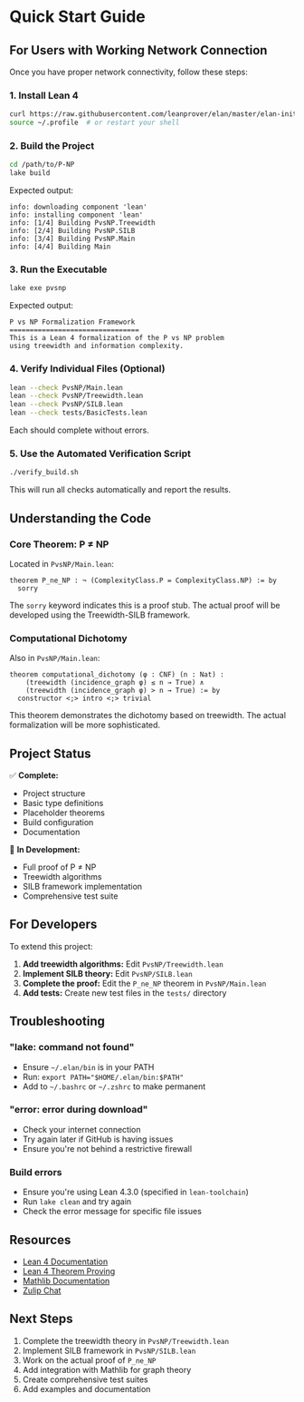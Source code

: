 # Quick Start Guide

## For Users with Working Network Connection

Once you have proper network connectivity, follow these steps:

### 1. Install Lean 4
```bash
curl https://raw.githubusercontent.com/leanprover/elan/master/elan-init.sh -sSf | sh
source ~/.profile  # or restart your shell
```

### 2. Build the Project
```bash
cd /path/to/P-NP
lake build
```

Expected output:
```
info: downloading component 'lean'
info: installing component 'lean'
info: [1/4] Building PvsNP.Treewidth
info: [2/4] Building PvsNP.SILB
info: [3/4] Building PvsNP.Main
info: [4/4] Building Main
```

### 3. Run the Executable
```bash
lake exe pvsnp
```

Expected output:
```
P vs NP Formalization Framework
================================
This is a Lean 4 formalization of the P vs NP problem
using treewidth and information complexity.
```

### 4. Verify Individual Files (Optional)
```bash
lean --check PvsNP/Main.lean
lean --check PvsNP/Treewidth.lean
lean --check PvsNP/SILB.lean
lean --check tests/BasicTests.lean
```

Each should complete without errors.

### 5. Use the Automated Verification Script
```bash
./verify_build.sh
```

This will run all checks automatically and report the results.

## Understanding the Code

### Core Theorem: P ≠ NP
Located in `PvsNP/Main.lean`:
```lean
theorem P_ne_NP : ¬ (ComplexityClass.P = ComplexityClass.NP) := by
  sorry
```

The `sorry` keyword indicates this is a proof stub. The actual proof will be developed using the Treewidth-SILB framework.

### Computational Dichotomy
Also in `PvsNP/Main.lean`:
```lean
theorem computational_dichotomy (φ : CNF) (n : Nat) :
    (treewidth (incidence_graph φ) ≤ n → True) ∧
    (treewidth (incidence_graph φ) > n → True) := by
  constructor <;> intro <;> trivial
```

This theorem demonstrates the dichotomy based on treewidth. The actual formalization will be more sophisticated.

## Project Status

✅ **Complete:**
- Project structure
- Basic type definitions
- Placeholder theorems
- Build configuration
- Documentation

🚧 **In Development:**
- Full proof of P ≠ NP
- Treewidth algorithms
- SILB framework implementation
- Comprehensive test suite

## For Developers

To extend this project:

1. **Add treewidth algorithms:** Edit `PvsNP/Treewidth.lean`
2. **Implement SILB theory:** Edit `PvsNP/SILB.lean`
3. **Complete the proof:** Edit the `P_ne_NP` theorem in `PvsNP/Main.lean`
4. **Add tests:** Create new test files in the `tests/` directory

## Troubleshooting

### "lake: command not found"
- Ensure `~/.elan/bin` is in your PATH
- Run: `export PATH="$HOME/.elan/bin:$PATH"`
- Add to `~/.bashrc` or `~/.zshrc` to make permanent

### "error: error during download"
- Check your internet connection
- Try again later if GitHub is having issues
- Ensure you're not behind a restrictive firewall

### Build errors
- Ensure you're using Lean 4.3.0 (specified in `lean-toolchain`)
- Run `lake clean` and try again
- Check the error message for specific file issues

## Resources

- [Lean 4 Documentation](https://leanprover.github.io/lean4/doc/)
- [Lean 4 Theorem Proving](https://leanprover.github.io/theorem_proving_in_lean4/)
- [Mathlib Documentation](https://leanprover-community.github.io/mathlib4_docs/)
- [Zulip Chat](https://leanprover.zulipchat.com/)

## Next Steps

1. Complete the treewidth theory in `PvsNP/Treewidth.lean`
2. Implement SILB framework in `PvsNP/SILB.lean`
3. Work on the actual proof of `P_ne_NP`
4. Add integration with Mathlib for graph theory
5. Create comprehensive test suites
6. Add examples and documentation
